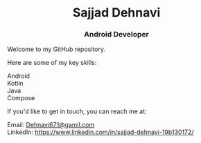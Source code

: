 <div align="center">
  <h1>Sajjad Dehnavi</h1>
  <h3>Android Developer</h3>
</div>

Welcome to my GitHub repository.
<br/>

Here are some of my key skills:<br/>

Android<br/>
Kotlin<br/>
Java<br/>
Compose<br/>


If you'd like to get in touch, you can reach me at:<br/>

Email: Dehnavi671@gamil.com<br/>
LinkedIn: https://www.linkedin.com/in/sajjad-dehnavi-19b130172/<br/>


